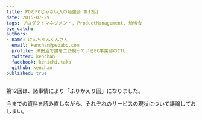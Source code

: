 ```yaml
---
title: POとPOじゃない人の勉強会 第12回
date: 2015-07-29
tags: プロダクトマネジメント, ProductManagement, 勉強会
eye_catch:
authors:
- name: けんちゃんくんさん
  email: kenchan@pepabo.com
  profile: 津田沼で猫を二匹飼っているEC事業部のCTL
  twitter: kenchan
  facebook: kenichi.taka
  github: kenchan
published: true
---
```

第12回は、諸事情により「ふりかえり回」になりました。

今までの資料を読み直しながら、それぞれのサービスの現状について議論しておしまい。

